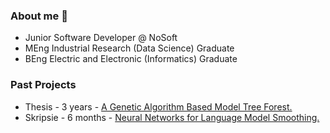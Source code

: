 ### About me 👾

- Junior Software Developer @ NoSoft 
- MEng Industrial Research (Data Science) Graduate
- BEng Electric and Electronic (Informatics) Graduate

### Past Projects
- Thesis   - 3 years  - [A Genetic Algorithm Based Model Tree Forest.](https://wernervdm97.github.io/Masters-Thesis/)
- Skripsie - 6 months - [Neural Networks for Language Model Smoothing.](https://wernervdm97.github.io/SKRIPSIE/)
